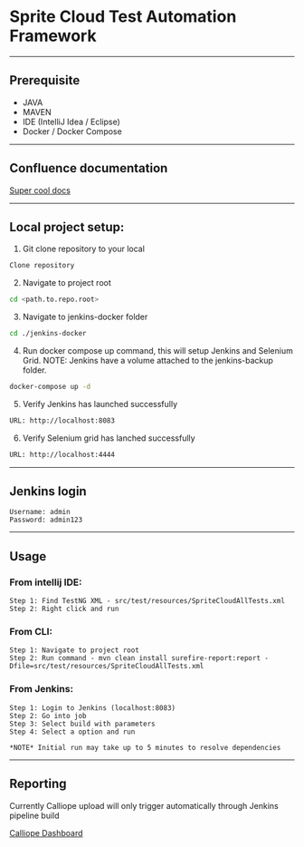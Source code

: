 # Sprite Cloud Test Automation Framework

---

## Prerequisite
- JAVA
- MAVEN
- IDE (IntelliJ Idea / Eclipse)
- Docker / Docker Compose

---

## Confluence documentation
[Super cool docs](https://dewald-personal.atlassian.net/wiki/spaces/SC/pages/196609/Sprite+Cloud+Test+Automation+Framework)

---

## Local project setup:
1. Git clone repository to your local
```bash
Clone repository
```
2. Navigate to project root
```bash
cd <path.to.repo.root>
```
3. Navigate to jenkins-docker folder
```bash
cd ./jenkins-docker
```
4. Run docker compose up command, this will setup Jenkins and Selenium Grid.
NOTE: Jenkins have a volume attached to the jenkins-backup folder.
```bash
docker-compose up -d
```
5. Verify Jenkins has launched successfully
```bash
URL: http://localhost:8083
```
6. Verify Selenium grid has lanched successfully
```bash
URL: http://localhost:4444
```

---

## Jenkins login
```
Username: admin
Password: admin123
```

---

## Usage

### From intellij IDE:
```
Step 1: Find TestNG XML - src/test/resources/SpriteCloudAllTests.xml
Step 2: Right click and run
```

### From CLI:
```
Step 1: Navigate to project root
Step 2: Run command - mvn clean install surefire-report:report -Dfile=src/test/resources/SpriteCloudAllTests.xml
```

### From Jenkins:
```
Step 1: Login to Jenkins (localhost:8083)
Step 2: Go into job
Step 3: Select build with parameters
Step 4: Select a option and run

*NOTE* Initial run may take up to 5 minutes to resolve dependencies
```

---

## Reporting

Currently Calliope upload will only trigger automatically through Jenkins pipeline build

[Calliope Dashboard](https://app.calliope.pro/profiles/3792)

